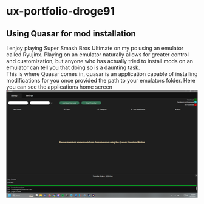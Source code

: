 # ux-portfolio-droge91
## Using Quasar for mod installation
I enjoy playing Super Smash Bros Ultimate on my pc using an emulator called Ryujinx.  Playing on an emulator naturally allows for greater control and customization, but anyone who has actually tried to install mods on an emulator can tell you that doing so is a daunting task.  
This is where Quasar comes in, quasar is an application capable of installing modifications for you once provided the path to your emulators folder.  Here you can see the applications home screen
![Quasar home screen](/assets/Quasar_home.png)
